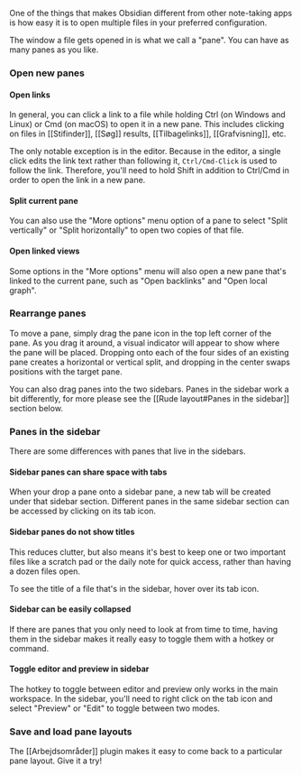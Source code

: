 One of the things that makes Obsidian different from other note-taking apps is how easy it is to open multiple files in your preferred configuration.

The window a file gets opened in is what we call a "pane". You can have as many panes as you like.

### Open new panes

#### Open links

In general, you can click a link to a file while holding Ctrl (on Windows and Linux) or Cmd (on macOS) to open it in a new pane. This includes clicking on files in [[Stifinder]], [[Søg]] results, [[Tilbagelinks]], [[Grafvisning]], etc.

The only notable exception is in the editor. Because in the editor, a single click edits the link text rather than following it, `Ctrl/Cmd-Click` is used to follow the link. Therefore, you'll need to hold Shift in addition to Ctrl/Cmd in order to open the link in a new pane.

#### Split current pane

You can also use the "More options" menu option of a pane to select "Split vertically" or "Split horizontally" to open two copies of that file.

#### Open linked views

Some options in the "More options" menu will also open a new pane that's linked to the current pane, such as "Open backlinks" and "Open local graph".

### Rearrange panes

To move a pane, simply drag the pane icon in the top left corner of the pane. As you drag it around, a visual indicator will appear to show where the pane will be placed. Dropping onto each of the four sides of an existing pane creates a horizontal or vertical split, and dropping in the center swaps positions with the target pane. 

You can also drag panes into the two sidebars. Panes in the sidebar work a bit differently, for more please see the [[Rude layout#Panes in the sidebar]] section below.

### Panes in the sidebar

There are some differences with panes that live in the sidebars.

#### Sidebar panes can share space with tabs

When your drop a pane onto a sidebar pane, a new tab will be created under that sidebar section. Different panes in the same sidebar section can be accessed by clicking on its tab icon.

#### Sidebar panes do not show titles

This reduces clutter, but also means it's best to keep one or two important files like a scratch pad or the daily note for quick access, rather than having a dozen files open.

To see the title of a file that's in the sidebar, hover over its tab icon.

#### Sidebar can be easily collapsed

If there are panes that you only need to look at from time to time, having them in the sidebar makes it really easy to toggle them with a hotkey or command.

#### Toggle editor and preview in sidebar

The hotkey to toggle between editor and preview only works in the main workspace. In the sidebar, you'll need to right click on the tab icon and select "Preview" or "Edit" to toggle between two modes.

### Save and load pane layouts

The [[Arbejdsområder]] plugin makes it easy to come back to a particular pane layout. Give it a try!

